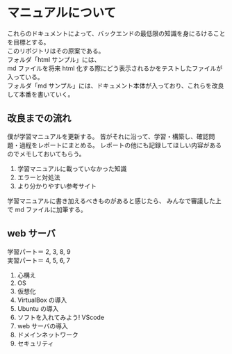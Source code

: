 # マニュアルについて

これらのドキュメントによって、バックエンドの最低限の知識を身にるけることを目標とする。  
このリポジトリはその原案である。  
フォルダ「html サンプル」には、  
md ファイルを将来 html 化する際にどう表示されるかをテストしたファイルが入っている。  
フォルダ「md サンプル」には、ドキュメント本体が入っており、これらを改良して本番を書いていく。

## 改良までの流れ

僕が学習マニュアルを更新する。
皆がそれに沿って、学習・構築し、確認問題・過程をレポートにまとめる。
レポートの他にも記録してほしい内容があるのでメモしておいてもらう。

1. 学習マニュアルに載っていなかった知識
2. エラーと対処法
3. より分かりやすい参考サイト

学習マニュアルに書き加えるべきものがあると感じたら、
みんなで審議した上で md ファイルに加筆する。

## web サーバ

学習パート＝ 2, 3, 8, 9  
実習パート＝ 4, 5, 6, 7

1. 心構え
2. OS
3. 仮想化
4. VirtualBox の導入
5. Ubuntu の導入
6. ソフトを入れてみよう! VScode
7. web サーバの導入
8. ドメインネットワーク
9. セキュリティ
